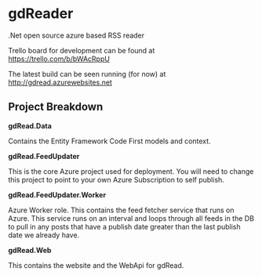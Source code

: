 gdReader
========

.Net open source azure based RSS reader

Trello board for development can be found at https://trello.com/b/bWAcRppU

The latest build can be seen running (for now) at http://gdread.azurewebsites.net

## Project Breakdown ##

 **gdRead.Data**

Contains the Entity Framework Code First models and context.

**gdRead.FeedUpdater**

This is the core Azure project used for deployment. You will need to change this project to point to your own Azure Subscription to self publish.

**gdRead.FeedUpdater.Worker** 

Azure Worker role. This contains the feed fetcher service that runs on Azure. This service runs on an interval and loops through all feeds in the DB to pull in any posts that have a publish date greater than the last publish date we already have.

**gdRead.Web**

This contains the website and the WebApi for gdRead.


